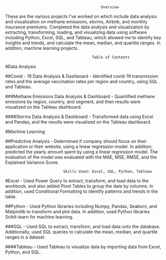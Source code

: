                                                Overview 
These are the various projects I've worked on which include data analysis and visualization on methane emissions, storms, Airbnb, and monthly insurance premiums. Completed the data analysis and visualization by extracting, transforming, loading, and visualizing data using software including Python, Excel, SQL, and Tableau, which allowed me to identify key insights and trends, and calculate the mean, median, and quartile ranges. In addition, machine learning projects.
 
                                           Table of Contents
#Data Analysis

##Covid - 19 Data Analysis & Dashboard -  Identified covid-19 transmission rates and the average vaccination rates per region and country, using SQL and Tableau.

###Methane Emissions Data Analysis & Dashboard - Quantified methane emissions by region, country, and segment, and then results were visualized on the       Tableau dashboard.

####Storms Data Analysis & Dashboard  - Transformed data using Excel and Pandas, and the results were visualized on the Tableau dashboard.

#Machine Learning

##Predictive Analysis - Determined if company should focus on their application or their website, using a linear regression model. In addition, predicted the yearly amount spent by using a linear regression model. The evaluation of the model was evaluated with the MAE, MSE, RMSE, and the Explained Variance Score.

                              Skills Used: Excel, SQL, Python, Tableau
#Excel - Used Power Query to extract, transform, and load data to the workbook, and also added Pivot Tables to group the data by columns. In addition, used Conditional Formatting to identify patterns and trends in the table.

##Python - Used Python libraries including Numpy, Pandas, Seaborn, and Matplotlib to transform and plot data. In addition, used Python libraries Scikit-learn for machine learning.

###SQL - Used SQL to extract, transform, and load data onto the database. Additionally, used SQL queries to calculate the mean, median, and quartile ranges in a dataset.

####Tableau - Used Tableau to visualize data by importing data from Excel, Python, and SQL.
